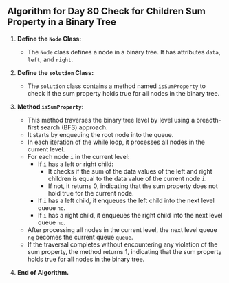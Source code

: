 ## Algorithm for Day 80 **Check for Children Sum Property in a Binary Tree**

1. **Define the `Node` Class:**
   - The `Node` class defines a node in a binary tree. It has attributes `data`, `left`, and `right`.

2. **Define the `solution` Class:**
   - The `solution` class contains a method named `isSumProperty` to check if the sum property holds true for all nodes in the binary tree.

3. **Method `isSumProperty`:**
   - This method traverses the binary tree level by level using a breadth-first search (BFS) approach.
   - It starts by enqueuing the root node into the queue.
   - In each iteration of the while loop, it processes all nodes in the current level.
   - For each node `i` in the current level:
     - If `i` has a left or right child:
       - It checks if the sum of the data values of the left and right children is equal to the data value of the current node `i`.
       - If not, it returns 0, indicating that the sum property does not hold true for the current node.
     - If `i` has a left child, it enqueues the left child into the next level queue `nq`.
     - If `i` has a right child, it enqueues the right child into the next level queue `nq`.
   - After processing all nodes in the current level, the next level queue `nq` becomes the current queue `queue`.
   - If the traversal completes without encountering any violation of the sum property, the method returns 1, indicating that the sum property holds true for all nodes in the binary tree.

4. **End of Algorithm.**